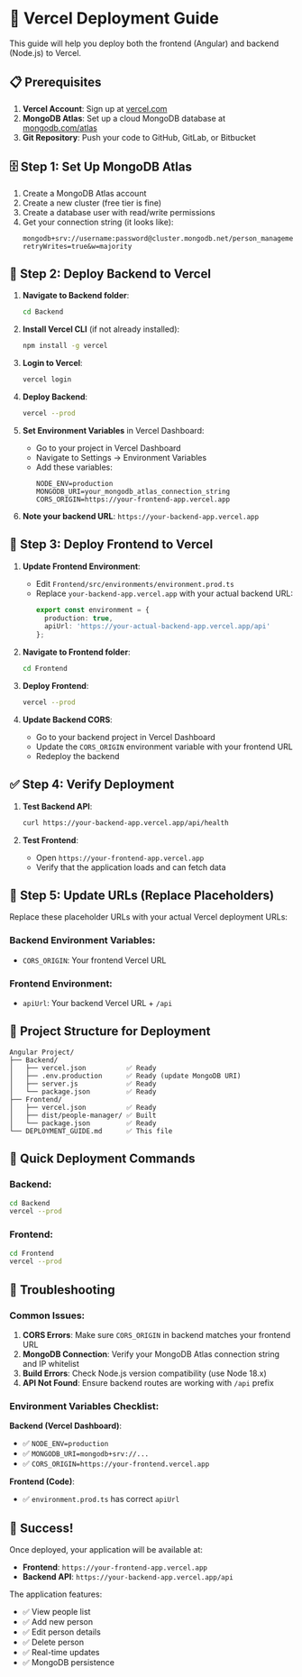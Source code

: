 # 🚀 Vercel Deployment Guide

This guide will help you deploy both the frontend (Angular) and backend (Node.js) to Vercel.

## 📋 Prerequisites

1. **Vercel Account**: Sign up at [vercel.com](https://vercel.com)
2. **MongoDB Atlas**: Set up a cloud MongoDB database at [mongodb.com/atlas](https://mongodb.com/atlas)
3. **Git Repository**: Push your code to GitHub, GitLab, or Bitbucket

## 🗄️ Step 1: Set Up MongoDB Atlas

1. Create a MongoDB Atlas account
2. Create a new cluster (free tier is fine)
3. Create a database user with read/write permissions
4. Get your connection string (it looks like):
   ```
   mongodb+srv://username:password@cluster.mongodb.net/person_management?retryWrites=true&w=majority
   ```

## 🔧 Step 2: Deploy Backend to Vercel

1. **Navigate to Backend folder**:
   ```bash
   cd Backend
   ```

2. **Install Vercel CLI** (if not already installed):
   ```bash
   npm install -g vercel
   ```

3. **Login to Vercel**:
   ```bash
   vercel login
   ```

4. **Deploy Backend**:
   ```bash
   vercel --prod
   ```

5. **Set Environment Variables** in Vercel Dashboard:
   - Go to your project in Vercel Dashboard
   - Navigate to Settings → Environment Variables
   - Add these variables:
     ```
     NODE_ENV=production
     MONGODB_URI=your_mongodb_atlas_connection_string
     CORS_ORIGIN=https://your-frontend-app.vercel.app
     ```

6. **Note your backend URL**: `https://your-backend-app.vercel.app`

## 🎨 Step 3: Deploy Frontend to Vercel

1. **Update Frontend Environment**:
   - Edit `Frontend/src/environments/environment.prod.ts`
   - Replace `your-backend-app.vercel.app` with your actual backend URL:
     ```typescript
     export const environment = {
       production: true,
       apiUrl: 'https://your-actual-backend-app.vercel.app/api'
     };
     ```

2. **Navigate to Frontend folder**:
   ```bash
   cd Frontend
   ```

3. **Deploy Frontend**:
   ```bash
   vercel --prod
   ```

4. **Update Backend CORS**:
   - Go to your backend project in Vercel Dashboard
   - Update the `CORS_ORIGIN` environment variable with your frontend URL
   - Redeploy the backend

## ✅ Step 4: Verify Deployment

1. **Test Backend API**:
   ```bash
   curl https://your-backend-app.vercel.app/api/health
   ```

2. **Test Frontend**:
   - Open `https://your-frontend-app.vercel.app`
   - Verify that the application loads and can fetch data

## 🔄 Step 5: Update URLs (Replace Placeholders)

Replace these placeholder URLs with your actual Vercel deployment URLs:

### Backend Environment Variables:
- `CORS_ORIGIN`: Your frontend Vercel URL

### Frontend Environment:
- `apiUrl`: Your backend Vercel URL + `/api`

## 📁 Project Structure for Deployment

```
Angular Project/
├── Backend/
│   ├── vercel.json          ✅ Ready
│   ├── .env.production      ✅ Ready (update MongoDB URI)
│   ├── server.js            ✅ Ready
│   └── package.json         ✅ Ready
├── Frontend/
│   ├── vercel.json          ✅ Ready
│   ├── dist/people-manager/ ✅ Built
│   └── package.json         ✅ Ready
└── DEPLOYMENT_GUIDE.md      ✅ This file
```

## 🎯 Quick Deployment Commands

### Backend:
```bash
cd Backend
vercel --prod
```

### Frontend:
```bash
cd Frontend
vercel --prod
```

## 🔧 Troubleshooting

### Common Issues:

1. **CORS Errors**: Make sure `CORS_ORIGIN` in backend matches your frontend URL
2. **MongoDB Connection**: Verify your MongoDB Atlas connection string and IP whitelist
3. **Build Errors**: Check Node.js version compatibility (use Node 18.x)
4. **API Not Found**: Ensure backend routes are working with `/api` prefix

### Environment Variables Checklist:

**Backend (Vercel Dashboard)**:
- ✅ `NODE_ENV=production`
- ✅ `MONGODB_URI=mongodb+srv://...`
- ✅ `CORS_ORIGIN=https://your-frontend.vercel.app`

**Frontend (Code)**:
- ✅ `environment.prod.ts` has correct `apiUrl`

## 🎉 Success!

Once deployed, your application will be available at:
- **Frontend**: `https://your-frontend-app.vercel.app`
- **Backend API**: `https://your-backend-app.vercel.app/api`

The application features:
- ✅ View people list
- ✅ Add new person
- ✅ Edit person details
- ✅ Delete person
- ✅ Real-time updates
- ✅ MongoDB persistence
